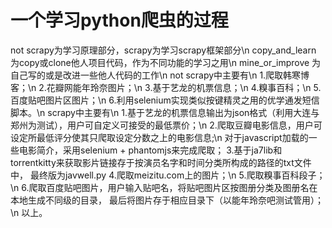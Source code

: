 # 一个学习python爬虫的过程
not scrapy为学习原理部分，scrapy为学习scrapy框架部分\n
copy_and_learn 为copy或clone他人项目代码，作为不同功能的学习之用\n
mine_or_improve 为自己写的或是改进一些他人代码的工作\n
not scrapy中主要有\n
1.爬取韩寒博客；\n
2.花瓣网能年玲奈图片；\n
3.基于艺龙的机票信息；\n
4.糗事百科；\n
5.百度贴吧图片区图片；\n
6.利用selenium实现类似按键精灵之用的优学通发短信脚本。\n
scrapy中主要有\n
1.基于艺龙的机票信息输出为json格式（利用大连与郑州为测试），用户可自定义可接受的最低票价；\n
2.爬取豆瓣电影信息，用户可设定所最低评分使其只爬取设定分数之上的电影信息;\n
  对于javascript加载的一些电影简介，采用selenium + phantomjs来完成爬取；
3.基于ja7lib和torrentkitty来获取影片链接存于按演员名字和时间分类所构成的路径的txt文件中，
  最终版为javwell.py
4.爬取meizitu.com上的图片；\n
5.爬取糗事百科段子；\n
6.爬取百度贴吧图片，用户输入贴吧名，将贴吧图片区按图册分类及图册名在本地生成不同级的目录，
  最后将图片存于相应目录下（以能年玲奈吧测试管用）；\n
以上。

